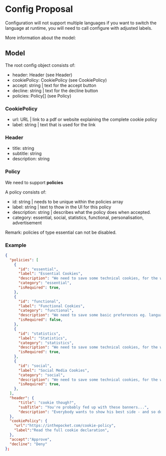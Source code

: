 # Config Proposal

Configuration will not support multiple languages if you want to switch the language at runtime, you will need to call configure with adjusted labels.

More information about the model:

## Model

The root config object consists of:

* header: Header (see Header)
* cookiePolicy: CookiePolicy (see CookiePolicy)
* accept: string | text for the accept button
* decline: string | text for the decline button
* policies: Policy[] (see Policy)

### CookiePolicy

* url: URL | link to a pdf or website explaining the complete cookie policy
* label: string | text that is used for the link

### Header

* title: string
* subtitle: string
* description: string

### Policy

We need to support **policies**

A policy consists of:

* id: string | needs to be unique within the policies array
* label: string | text to thow in the UI for this policy
* description: string | describes what the policy does when accepted.
* category: essential, social, statistics, functional, personalisation, advertisement

Remark: policies of type essential can not be disabled.

### Example

```json
{
  "policies": [
    {
      "id": "essential",
      "label": "Essential Cookies",
      "description": "We need to save some technical cookies, for the website to function properly.",
      "category": "essential",
      "isRequired": true,
    },
    {
      "id": "functional",
      "label": "Functional Cookies",
      "category": "functional",
      "description": "We need to save some basic preferences eg. language.",
      "isRequired": false,
    },
    {
      "id": "statistics",
      "label": "Statistics",
      "category": "statistics",
      "description": "We need to save some technical cookies, for the website to function properly.",
      "isRequired": true,
    },
    {
      "id": "social",
      "label": "Social Media Cookies",
      "category": "social",
      "description": "We need to save some technical cookies, for the website to function properly.",
      "isRequired": true,
    },
  ],
  "header": {
      "title": "cookie though?",
      "subTitle": "You're probably fed up with these banners...",
      "description": "Everybody wants to show his best side - and so do we. That’s why we use cookies to guarantee you a better experience."
  },
  "cookiePolicy": {
    "url":"https://inthepocket.com/cookie-policy",
    "label":"Read the full cookie declaration",
  },
  "accept":"Approve",
  "decline": "Deny"
};
```

